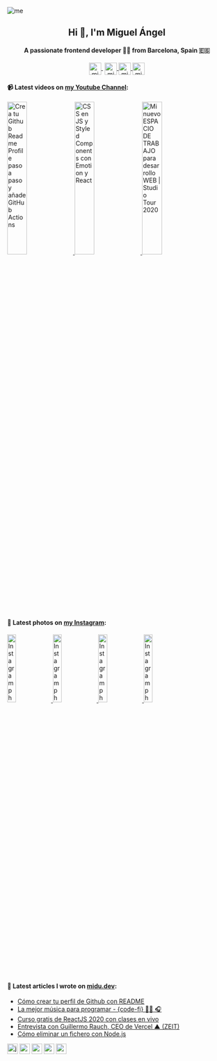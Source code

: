 ![me](https://user-images.githubusercontent.com/1561955/87837906-82e5c500-c895-11ea-83b8-f6d134ae64ec.png)

<h2 align="center">Hi 👋, I'm Miguel Ángel</h2>
<h4 align="center">A passionate frontend developer 👨‍💻 from Barcelona, Spain 🇪🇸</h4>

<p align="center">
   <a href="https://youtube.com/midudev" target="blank" style='margin-right:4px'>
    <img align="center" src="https://cdn.jsdelivr.net/npm/simple-icons@3.0.1/icons/youtube.svg" alt="midudev" height="28px" width="28px" />
  </a>
  <a href="https://twitter.com/midudev" target="blank">
    <img align="center" src="https://cdn.jsdelivr.net/npm/simple-icons@3.0.1/icons/twitter.svg" alt="midudev" height="28px" width="28px" />
  </a>
  <a href="https://fb.com/midudev.frontend" target="blank">
    <img align="center" src="https://cdn.jsdelivr.net/npm/simple-icons@3.0.1/icons/facebook.svg" alt="midudev.frontend" height="28px" width="28px" />
  </a>
  <a href="https://instagram.com/midu.dev" target="blank">
    <img align="center" src="https://cdn.jsdelivr.net/npm/simple-icons@3.0.1/icons/instagram.svg" alt="midu.dev" height="28px" width="28px" />
  </a>
</p>

#### 📹 Latest videos on [my Youtube Channel](https://youtube.com/midudev):

<a href='https://youtu.be/1eEnboVooiY' target='_blank'>
  <img width='30%' src='https://img.youtube.com/vi/1eEnboVooiY/mqdefault.jpg' alt='Crea tu Github Readme Profile paso a paso y añade GitHub Actions' />
</a>
<a href='https://youtu.be/DjVGdUM1dHQ' target='_blank'>
  <img width='30%' src='https://img.youtube.com/vi/DjVGdUM1dHQ/mqdefault.jpg' alt='CSS en JS y Styled Components con Emotion y React' />
</a>
<a href='https://youtu.be/vq_usTOxJgM' target='_blank'>
  <img width='30%' src='https://img.youtube.com/vi/vq_usTOxJgM/mqdefault.jpg' alt='Mi nuevo ESPACIO DE TRABAJO para desarrollo WEB | Studio Tour 2020' />
</a>

#### 📸 Latest photos on [my Instagram](https://instagram.com/midu.dev):

<a href='https://www.instagram.com/p/CCqssNvAbCe/' target='_blank'>
  <img width='20%' src='https://scontent-iad3-1.cdninstagram.com/v/t51.2885-15/sh0.08/e35/s640x640/108118124_1012689319164811_7161377457328330548_n.jpg?_nc_ht=scontent-iad3-1.cdninstagram.com&_nc_cat=107&_nc_ohc=dJkwNeB65lgAX-w6mRn&oh=3fa1bbc8951b358b9cc23cf35f91c9d1&oe=5F3D3A29' alt='Instagram photo' />
</a>
<a href='https://www.instagram.com/p/CCli5pOFjAn/' target='_blank'>
  <img width='20%' src='https://scontent-iad3-1.cdninstagram.com/v/t51.2885-15/sh0.08/e35/c0.126.1080.1080a/s640x640/107862040_409859616597819_5833828051807373748_n.jpg?_nc_ht=scontent-iad3-1.cdninstagram.com&_nc_cat=103&_nc_ohc=nUjfTSovsywAX9ws9RK&oh=31a3a59ed979123f66a377c7371b16cf&oe=5F3E1682' alt='Instagram photo' />
</a>
<a href='https://www.instagram.com/p/CCi-G9LH5n5/' target='_blank'>
  <img width='20%' src='https://scontent-iad3-1.cdninstagram.com/v/t51.2885-15/e15/c135.0.810.810a/s640x640/107512484_230168177946789_451470641465930884_n.jpg?_nc_ht=scontent-iad3-1.cdninstagram.com&_nc_cat=109&_nc_ohc=6q3M8U4W0PEAX_7UjF5&oh=c3a5151bf1f84e38420227fbbe1796bc&oe=5F3DF660' alt='Instagram photo' />
</a>
<a href='https://www.instagram.com/p/CCYrg2hH3xf/' target='_blank'>
  <img width='20%' src='https://scontent-iad3-1.cdninstagram.com/v/t51.2885-15/e15/c236.0.607.607a/106596309_584373578947661_7528320836608472716_n.jpg?_nc_ht=scontent-iad3-1.cdninstagram.com&_nc_cat=105&_nc_ohc=zfT_IbEzsFQAX8IdBTP&oh=181a5747777c178dc23780463293b14e&oe=5F3C43C0' alt='Instagram photo' />
</a>

#### 📝 Latest articles I wrote on [midu.dev](https://midu.dev):
- [Cómo crear tu perfil de Github con README](https://midu.dev/como-crear-tu-perfil-de-github-con-readme/)
- [La mejor música para programar - {code-fi} 👨‍💻 🎧](https://midu.dev/code-fi-lofi-hip-hop-radio-m%C3%BAsica-para-programar/)
- [Curso gratis de ReactJS 2020 con clases en vivo](https://midu.dev/curso-gratis-react-2020/)
- [Entrevista con Guillermo Rauch, CEO de Vercel ▲ (ZEIT)](https://midu.dev/entrevista-con-guillermo-rauch-ceo-de-vercel/)
- [Cómo eliminar un fichero con Node.js](https://midu.dev/como-eliminar-un-ficher-con-node-js/)

<p align="left">
  <img src="https://konpa.github.io/devicon/devicon.git/icons/javascript/javascript-original.svg" alt="javascript" width="24px" height="24px"/>
  <img src="https://konpa.github.io/devicon/devicon.git/icons/css3/css3-original-wordmark.svg" alt="css3" width="24px" height="24px"/>
  <img src="https://konpa.github.io/devicon/devicon.git/icons/react/react-original-wordmark.svg" alt="react" width="24px" height="24px"/>
  <img src="https://konpa.github.io/devicon/devicon.git/icons/vuejs/vuejs-original-wordmark.svg" alt="vuejs" width="24px" height="24px"/>
  <img src="https://konpa.github.io/devicon/devicon.git/icons/amazonwebservices/amazonwebservices-original-wordmark.svg" alt="amazonwebservices" width="24px" height="24px"/>
</p>